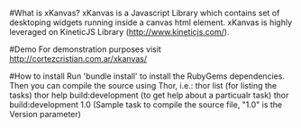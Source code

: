 #What is xKanvas?
xKanvas is a Javascript Library which contains set of desktoping widgets running inside a canvas html element. 
xKanvas is highly leveraged on KineticJS Library (http://www.kineticjs.com/).

#Demo
For demonstration purposes visit http://cortezcristian.com.ar/xkanvas/

#How to install
Run 'bundle install' to install the RubyGems dependencies. 
Then you can compile the source using Thor, i.e.:
  thor list (for listing the tasks)
  thor help build:development (to get help about a particualr task)
  thor build:development 1.0 (Sample task to compile the source file, "1.0" is the Version parameter)


